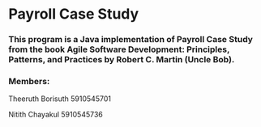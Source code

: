 # Payroll Case Study

### This program is a Java implementation of Payroll Case Study from the book Agile Software Development: Principles, Patterns, and Practices by Robert C. Martin (Uncle Bob).

### Members:
Theeruth Borisuth 5910545701

Nitith   Chayakul 5910545736
